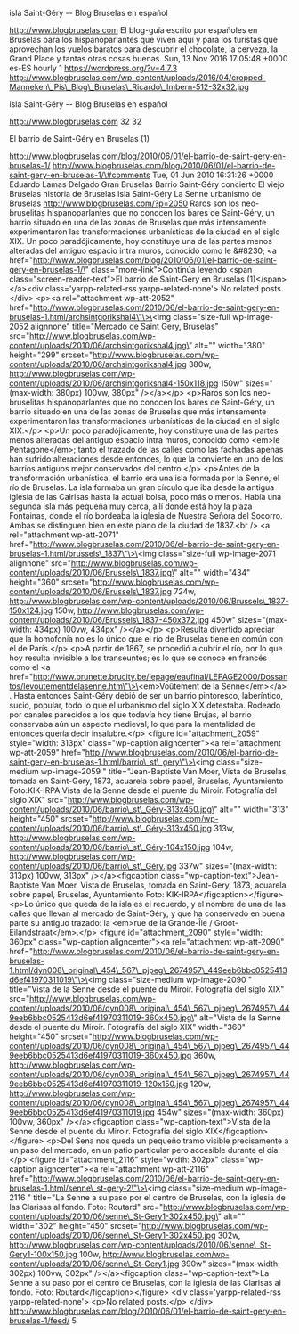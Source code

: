 isla Saint-Géry -- Blog Bruselas en español

http://www.blogbruselas.com El blog-guía escrito por españoles en
Bruselas para los hispanoparlantes que viven aquí y para los turistas
que aprovechan los vuelos baratos para descubrir el chocolate, la
cerveza, la Grand Place y tantas otras cosas buenas. Sun, 13 Nov 2016
17:05:48 +0000 es-ES hourly 1 https://wordpress.org/?v=4.7.3
http://www.blogbruselas.com/wp-content/uploads/2016/04/cropped-Manneken\_Pis\_Blog\_Bruselas\_Ricardo\_Imbern-512-32x32.jpg

isla Saint-Géry -- Blog Bruselas en español

http://www.blogbruselas.com 32 32

El barrio de Saint-Géry en Bruselas (1)

http://www.blogbruselas.com/blog/2010/06/01/el-barrio-de-saint-gery-en-bruselas-1/
http://www.blogbruselas.com/blog/2010/06/01/el-barrio-de-saint-gery-en-bruselas-1/\#comments
Tue, 01 Jun 2010 16:31:26 +0000 Eduardo Lamas Delgado Gran Bruselas
Barrio Saint-Géry concierto El viejo Bruselas historia de Bruselas isla
Saint-Géry La Senne urbanismo de Bruselas
http://www.blogbruselas.com/?p=2050 Raros son los neo-bruselitas
hispanoparlantes que no conocen los bares de Saint-Géry, un barrio
situado en una de las zonas de Bruselas que más intensamente
experimentaron las transformaciones urbanísticas de la ciudad en el
siglo XIX. Un poco paradójicamente, hoy constituye una de las partes
menos alteradas del antiguo espacio intra muros, conocido como le
&\#8230; \<a
href=\"http://www.blogbruselas.com/blog/2010/06/01/el-barrio-de-saint-gery-en-bruselas-1/\"
class=\"more-link\"\>Continúa leyendo \<span
class=\"screen-reader-text\"\>El barrio de Saint-Géry en Bruselas
(1)\</span\>\</a\>\<div class=\'yarpp-related-rss yarpp-related-none\'\>
No related posts. \</div\> \<p\>\<a rel=\"attachment wp-att-2052\"
href=\"http://www.blogbruselas.com/2010/06/el-barrio-de-saint-gery-en-bruselas-1.html/archsintgorikshal4\"\>\<img
class=\"size-full wp-image-2052 alignnone\" title=\"Mercado de Saint
Gery, Bruselas\"
src=\"http://www.blogbruselas.com/wp-content/uploads/2010/06/archsintgorikshal4.jpg\"
alt=\"\" width=\"380\" height=\"299\"
srcset=\"http://www.blogbruselas.com/wp-content/uploads/2010/06/archsintgorikshal4.jpg
380w,
http://www.blogbruselas.com/wp-content/uploads/2010/06/archsintgorikshal4-150x118.jpg
150w\" sizes=\"(max-width: 380px) 100vw, 380px\" /\>\</a\>\</p\>
\<p\>Raros son los neo-bruselitas hispanoparlantes que no conocen los
bares de Saint-Géry, un barrio situado en una de las zonas de Bruselas
que más intensamente experimentaron las transformaciones urbanísticas de
la ciudad en el siglo XIX.\</p\> \<p\>Un poco paradójicamente, hoy
constituye una de las partes menos alteradas del antiguo espacio intra
muros, conocido como \<em\>le Pentagone\</em\>; tanto el trazado de las
calles como las fachadas apenas han sufrido alteraciones desde entonces,
lo que la convierte en uno de los barrios antiguos mejor conservados del
centro.\</p\> \<p\>Antes de la transformación urbanística, el barrio era
una isla formada por la Senne, el río de Bruselas. La isla formaba un
gran círculo que iba desde la antigua iglesia de las Calrisas hasta la
actual bolsa, poco más o menos. Había una segunda isla más pequeña muy
cerca, allí donde está hoy la plaza Fontainas, donde el río bordeaba la
iglesia de Nuestra Señora del Socorro. Ambas se distinguen bien en este
plano de la ciudad de 1837.\<br /\> \<a rel=\"attachment wp-att-2071\"
href=\"http://www.blogbruselas.com/2010/06/el-barrio-de-saint-gery-en-bruselas-1.html/brussels\_1837\"\>\<img
class=\"size-full wp-image-2071 alignnone\"
src=\"http://www.blogbruselas.com/wp-content/uploads/2010/06/Brussels\_1837.jpg\"
alt=\"\" width=\"434\" height=\"360\"
srcset=\"http://www.blogbruselas.com/wp-content/uploads/2010/06/Brussels\_1837.jpg
724w,
http://www.blogbruselas.com/wp-content/uploads/2010/06/Brussels\_1837-150x124.jpg
150w,
http://www.blogbruselas.com/wp-content/uploads/2010/06/Brussels\_1837-450x372.jpg
450w\" sizes=\"(max-width: 434px) 100vw, 434px\" /\>\</a\>\</p\>
\<p\>Resulta divertido apreciar que la homofonía no es lo único que el
río de Bruselas tiene en común con el de París.\</p\> \<p\>A partir de
1867, se procedió a cubrir el río, por lo que hoy resulta invisible a
los transeuntes; es lo que se conoce en francés como el \<a
href=\"http://www.brunette.brucity.be/lepage/eaufinal/LEPAGE2000/Dossantos/levoutementdelasenne.htm\"\>\<em\>Voûtement
de la Senne\</em\>\</a\> . Hasta entonces Saint-Géry debió de ser un
barrio pintoresco, laberíntico, sucio, popular, todo lo que el urbanismo
del siglo XIX detestaba. Rodeado por canales parecidos a los que todavía
hoy tiene Brujas, el barrio conservaba aún un aspecto medieval, lo que
para la mentalidad de entonces quería decir insalubre.\</p\> \<figure
id=\"attachment\_2059\" style=\"width: 313px\" class=\"wp-caption
aligncenter\"\>\<a rel=\"attachment wp-att-2059\"
href=\"http://www.blogbruselas.com/2010/06/el-barrio-de-saint-gery-en-bruselas-1.html/barrio\_st\_gery\"\>\<img
class=\"size-medium wp-image-2059 \" title=\"Jean-Baptiste Van Moer,
Vista de Bruselas, tomada en Saint-Gery, 1873, acuarela sobre papel,
Bruselas, Ayuntamiento Foto:KIK-IRPA Vista de la Senne desde el puente
du Miroir. Fotografía del siglo XIX\"
src=\"http://www.blogbruselas.com/wp-content/uploads/2010/06/barrio\_st\_Géry-313x450.jpg\"
alt=\"\" width=\"313\" height=\"450\"
srcset=\"http://www.blogbruselas.com/wp-content/uploads/2010/06/barrio\_st\_Géry-313x450.jpg
313w,
http://www.blogbruselas.com/wp-content/uploads/2010/06/barrio\_st\_Géry-104x150.jpg
104w,
http://www.blogbruselas.com/wp-content/uploads/2010/06/barrio\_st\_Géry.jpg
337w\" sizes=\"(max-width: 313px) 100vw, 313px\" /\>\</a\>\<figcaption
class=\"wp-caption-text\"\>Jean-Baptiste Van Moer, Vista de Bruselas,
tomada en Saint-Gery, 1873, acuarela sobre papel, Bruselas, Ayuntamiento
Foto: KIK-IRPA\</figcaption\>\</figure\> \<p\>Lo único que queda de la
isla es el recuerdo, y el nombre de una de las calles que llevan al
mercado de Saint-Géry, y que ha conservado en buena parte su antiguo
trazado: la \<em\>rue de la Grande-Île /
Groot-Eilandstraat\</em\>.\</p\> \<figure id=\"attachment\_2090\"
style=\"width: 360px\" class=\"wp-caption aligncenter\"\>\<a
rel=\"attachment wp-att-2090\"
href=\"http://www.blogbruselas.com/2010/06/el-barrio-de-saint-gery-en-bruselas-1.html/dyn008\_original\_454\_567\_pjpeg\_2674957\_449eeb6bbc0525413d6ef41970311019\"\>\<img
class=\"size-medium wp-image-2090 \" title=\"Vista de la Senne desde el
puente du Miroir. Fotografía del siglo XIX\"
src=\"http://www.blogbruselas.com/wp-content/uploads/2010/06/dyn008\_original\_454\_567\_pjpeg\_2674957\_449eeb6bbc0525413d6ef41970311019-360x450.jpg\"
alt=\"Vista de la Senne desde el puente du Miroir. Fotografía del siglo
XIX\" width=\"360\" height=\"450\"
srcset=\"http://www.blogbruselas.com/wp-content/uploads/2010/06/dyn008\_original\_454\_567\_pjpeg\_2674957\_449eeb6bbc0525413d6ef41970311019-360x450.jpg
360w,
http://www.blogbruselas.com/wp-content/uploads/2010/06/dyn008\_original\_454\_567\_pjpeg\_2674957\_449eeb6bbc0525413d6ef41970311019-120x150.jpg
120w,
http://www.blogbruselas.com/wp-content/uploads/2010/06/dyn008\_original\_454\_567\_pjpeg\_2674957\_449eeb6bbc0525413d6ef41970311019.jpg
454w\" sizes=\"(max-width: 360px) 100vw, 360px\" /\>\</a\>\<figcaption
class=\"wp-caption-text\"\>Vista de la Senne desde el puente du Miroir.
Fotografía del siglo XIX\</figcaption\>\</figure\> \<p\>Del Sena nos
queda un pequeño tramo visible precisamente a un paso del mercado, en un
patio particular pero accesible durante el día.\</p\> \<figure
id=\"attachment\_2116\" style=\"width: 302px\" class=\"wp-caption
aligncenter\"\>\<a rel=\"attachment wp-att-2116\"
href=\"http://www.blogbruselas.com/2010/06/el-barrio-de-saint-gery-en-bruselas-1.html/senne\_st-gery-2\"\>\<img
class=\"size-medium wp-image-2116 \" title=\"La Senne a su paso por el
centro de Bruselas, con la iglesia de las Clarisas al fondo. Foto:
Routard\"
src=\"http://www.blogbruselas.com/wp-content/uploads/2010/06/senne\_St-Gery1-302x450.jpg\"
alt=\"\" width=\"302\" height=\"450\"
srcset=\"http://www.blogbruselas.com/wp-content/uploads/2010/06/senne\_St-Gery1-302x450.jpg
302w,
http://www.blogbruselas.com/wp-content/uploads/2010/06/senne\_St-Gery1-100x150.jpg
100w,
http://www.blogbruselas.com/wp-content/uploads/2010/06/senne\_St-Gery1.jpg
390w\" sizes=\"(max-width: 302px) 100vw, 302px\" /\>\</a\>\<figcaption
class=\"wp-caption-text\"\>La Senne a su paso por el centro de Bruselas,
con la iglesia de las Clarisas al fondo. Foto:
Routard\</figcaption\>\</figure\> \<div class=\'yarpp-related-rss
yarpp-related-none\'\> \<p\>No related posts.\</p\> \</div\>
http://www.blogbruselas.com/blog/2010/06/01/el-barrio-de-saint-gery-en-bruselas-1/feed/
5
